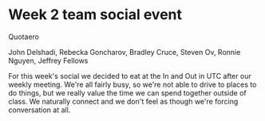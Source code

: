 # Week 2 team social event

Quotaero

John Delshadi, Rebecka Goncharov, Bradley Cruce, Steven Ov, Ronnie Nguyen, Jeffrey Fellows

For this week's social we decided to eat at the In and Out in UTC after our weekly meeting. We're all fairly busy, so we're not able to drive to places to do things, but we really value the time we can spend together outside of class. We naturally connect and we don't feel as though we're forcing conversation at all. 